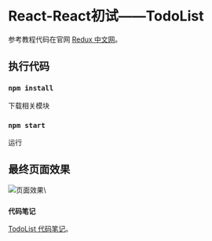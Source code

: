 # React-React初试——TodoList

参考教程代码在官网 [Redux 中文网](https://www.reduxjs.cn/)。

## 执行代码

### `npm install`
下载相关模块

### `npm start`
运行

## 最终页面效果

![](https://github.com/wode673/react-redux-todolist/result.gif  "页面效果")\

### `代码笔记`

 [TodoList 代码笔记](https://github.com/wode673/react-redux-todolist/TodoList代码笔记)。

